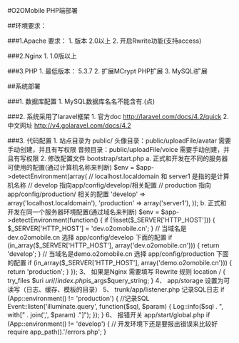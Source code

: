 
#O2OMobile PHP端部署

##环境要求：

###1.Apache 要求：
    1. 版本 2.0以上
    2. 开启Rwrite功能(支持access)

###2.Nginx
    1. 1.0版以上

###3.PHP
    1. 最低版本： 5.3.7 
    2. 扩展MCrypt PHP扩展
    3. MySQLi扩展


##系统部署

###1. 数据库配置
    1. MySQL数据库名名不能含有.(点)

###2. 系统采用了laravel框架
    1. 官方doc http://laravel.com/docs/4.2/quick
    2. 中文网址 http://v4.golaravel.com/docs/4.2

###3. 代码配置
    1. 站点目录为 public/
       头像目录：public/uploadFile/avatar 需要手动创建，并且有写权限
       音频目录：public/uploadFile/voice 需要手动创建，并且有写权限
    2. 修改配置文件 bootstrap/start.php
          a. 正式和开发在不同的服务器可使用的配置(通过计算机名称来判断)
              $env = $app->detectEnvironment(array(
                   // localhost.localdomain 和 server1 是指的是计算机名称
                   // develop 指向app/config/develop/相关配置
                   // production 指向app/config/production/ 相关的配置
                   'develop'    => array('localhost.localdomain'),
                   'production' => array('server1'),
              ));
          b. 正式和开发在同一个服务器环境配置(通过域名来判断)
              $env = $app->detectEnvironment(function()
              {
                  if (!isset($_SERVER['HTTP_HOST'])) {
                      $_SERVER['HTTP_HOST'] = 'dev.o2omobile.cn';
                  }
                  // 当域名是dev.o2omobile.cn 选择 app/config/develop 下面的配置
                  if (in_array($_SERVER['HTTP_HOST'], array('dev.o2omobile.cn'))) {
                      return 'develop';
                  }
                  // 当域名是demo.o2omobile.cn 选择 app/config/production 下面的配置
                  if (in_array($_SERVER['HTTP_HOST'], array('demo.o2omobile.cn')))
                  {
                      return 'production';
                  }
              });
    3、 如果是Nginx 需要填写 Rewrite 规则
        location / {
           try_files $uri $uri/ /index.php$is_args$query_string;
         }
    4、 app/storage 设置为可读写（日志、缓存、模板的目录）
    5、 trunk/app/listener.php 记录SQL日志
          if (App::environment() != 'production') {
              //记录SQL
              Event::listen('illuminate.query', function($sql, $param)
              {
                  Log::info($sql . ", with[" . join(',', $param) ."]");
              });
          }
    6、 报错开关 app/start/global.php
        if (App::environment() != 'develop') {
            // 开发环境下还是要报出错误来比较好
            require app_path().'/errors.php';
        }
